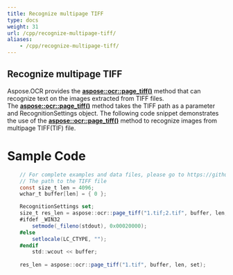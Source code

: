 ```yaml
---
title: Recognize multipage TIFF
type: docs
weight: 31
url: /cpp/recognize-multipage-tiff/
aliases:
    - /cpp/recognize-multipage-tiff/
---
```


## Recognize multipage TIFF

Aspose.OCR provides the [**aspose::ocr::page_tiff()**](https://reference.aspose.com/ocr/cpp/groupAspose#ga674b2d618113a5a244f4289acfd8f48e) method that can recognize text on the images extracted from TIFF files. 
The [**aspose::ocr::page_tiff()**](https://reference.aspose.com/ocr/cpp/groupAspose#ga674b2d618113a5a244f4289acfd8f48e) method 
takes the TIFF path as a parameter and RecognitionSettings object. 
The following code snippet demonstrates the use of the [**aspose::ocr::page_tiff()**](https://reference.aspose.com/ocr/cpp/groupAspose#ga674b2d618113a5a244f4289acfd8f48e) method 
to recognize images from multipage TIFF(TIF) file.

# Sample Code 

```csharp
	// For complete examples and data files, please go to https://github.com/aspose-ocr/Aspose.OCR-for-.NET
	// The path to the TIFF file
	const size_t len = 4096;
    wchar_t buffer[len] = { 0 };

    RecognitionSettings set;
    size_t res_len = aspose::ocr::page_tiff("1.tif;2.tif", buffer, len, set);
	#ifdef _WIN32
		setmode(_fileno(stdout), 0x00020000);
	#else
		setlocale(LC_CTYPE, "");
	#endif
		std::wcout << buffer;
		
	res_len = aspose::ocr::page_tiff("1.tif", buffer, len, set);
```

